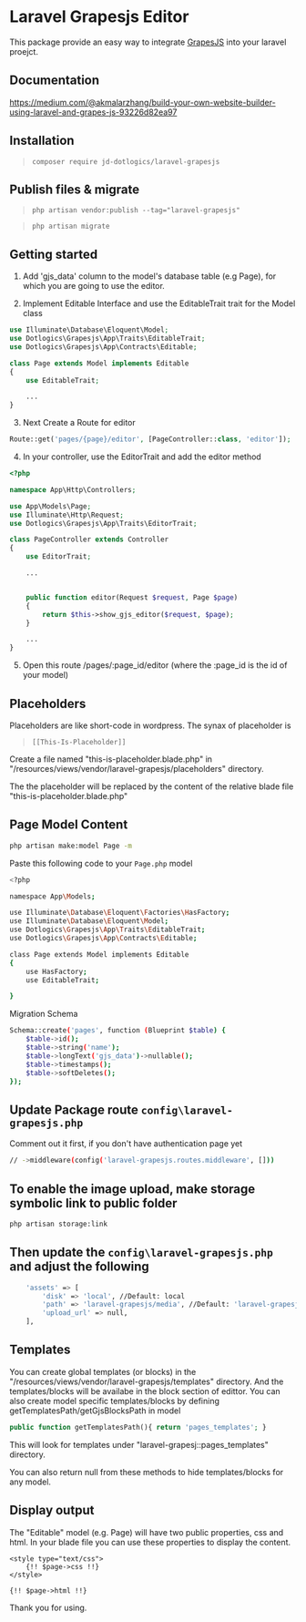 # Laravel Grapesjs Editor

This package provide an easy way to integrate [GrapesJS](https://grapesjs.com/) into your laravel proejct.

## Documentation
https://medium.com/@akmalarzhang/build-your-own-website-builder-using-laravel-and-grapes-js-93226d82ea97

## Installation

>`composer require jd-dotlogics/laravel-grapesjs`


## Publish files & migrate

>`php artisan vendor:publish --tag="laravel-grapesjs"`

>`php artisan migrate`

## Getting started

1. Add 'gjs_data' column to the model's database table (e.g Page), for which you are going to use the editor.

2. Implement Editable Interface and use the EditableTrait trait for the Model class 
```php
use Illuminate\Database\Eloquent\Model;
use Dotlogics\Grapesjs\App\Traits\EditableTrait;
use Dotlogics\Grapesjs\App\Contracts\Editable;

class Page extends Model implements Editable
{
    use EditableTrait;

    ...
}
```

3. Next Create a Route for editor
```php
Route::get('pages/{page}/editor', [PageController::class, 'editor']);

```

4. In your controller, use the EditorTrait and add the editor method
```php
<?php

namespace App\Http\Controllers;

use App\Models\Page;
use Illuminate\Http\Request;
use Dotlogics\Grapesjs\App\Traits\EditorTrait;

class PageController extends Controller
{
    use EditorTrait;

    ...


    public function editor(Request $request, Page $page)
    {
        return $this->show_gjs_editor($request, $page);
    }

    ...
}


```

5. Open this route /pages/:page_id/editor (where the :page_id is the id of your model)

## Placeholders
Placeholders are like short-code in wordpress. The synax of placeholder is
>`[[This-Is-Placeholder]]`

Create a file named "this-is-placeholder.blade.php" in "/resources/views/vendor/laravel-grapesjs/placeholders" directory.

The the placeholder will be replaced by the content of the relative blade file "this-is-placeholder.blade.php"

## Page Model Content
```bash
php artisan make:model Page -m
```

Paste this following code to your `Page.php` model
```bash
<?php

namespace App\Models;

use Illuminate\Database\Eloquent\Factories\HasFactory;
use Illuminate\Database\Eloquent\Model;
use Dotlogics\Grapesjs\App\Traits\EditableTrait;
use Dotlogics\Grapesjs\App\Contracts\Editable;

class Page extends Model implements Editable
{
    use HasFactory;
    use EditableTrait;

}
```

Migration Schema
```bash
Schema::create('pages', function (Blueprint $table) {
    $table->id();
    $table->string('name');
    $table->longText('gjs_data')->nullable();
    $table->timestamps();
    $table->softDeletes();
});
```

## Update Package route `config\laravel-grapesjs.php`
Comment out it first, if you don't have authentication page yet
```bash
// ->middleware(config('laravel-grapesjs.routes.middleware', []))
```

## To enable the image upload, make storage symbolic link to public folder
```bash
php artisan storage:link
```

## Then update the `config\laravel-grapesjs.php` and adjust the following
```bash
    'assets' => [
        'disk' => 'local', //Default: local
        'path' => 'laravel-grapesjs/media', //Default: 'laravel-grapesjs/media',
        'upload_url' => null,
    ],
```

## Templates
You can create global templates (or blocks) in the "/resources/views/vendor/laravel-grapesjs/templates" directory. And the templates/blocks will be availabe in the block section of edittor.   You can also create model specific templates/blocks by defining getTemplatesPath/getGjsBlocksPath in model
```php
public function getTemplatesPath(){ return 'pages_templates'; }
```

This will look for templates under "laravel-grapesj::pages_templates" directory.

You can also return null from these methods to hide templates/blocks for any model.



## Display output
The "Editable" model (e.g. Page) will have two public properties, css and html. In your blade file you can use these properties to display the content.

```blade
<style type="text/css">
	{!! $page->css !!}
</style>

{!! $page->html !!}

```

Thank you for using.
